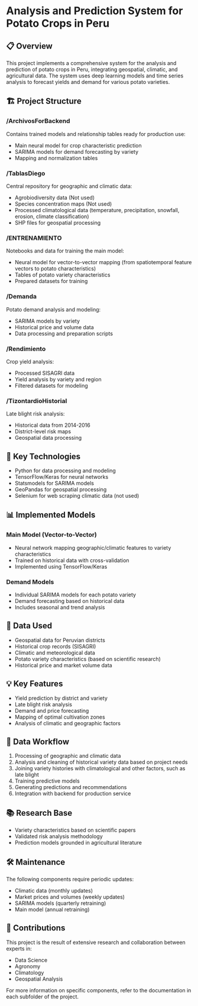 # Analysis and Prediction System for Potato Crops in Peru

## 📋 Overview
This project implements a comprehensive system for the analysis and prediction of potato crops in Peru, integrating geospatial, climatic, and agricultural data. The system uses deep learning models and time series analysis to forecast yields and demand for various potato varieties.

## 🏗️ Project Structure

### /ArchivosForBackend
Contains trained models and relationship tables ready for production use:
- Main neural model for crop characteristic prediction
- SARIMA models for demand forecasting by variety
- Mapping and normalization tables

### /TablasDiego
Central repository for geographic and climatic data:
- Agrobiodiversity data (Not used)
- Species concentration maps (Not used)
- Processed climatological data (temperature, precipitation, snowfall, erosion, climate classification)
- SHP files for geospatial processing

### /ENTRENAMIENTO
Notebooks and data for training the main model:
- Neural model for vector-to-vector mapping (from spatiotemporal feature vectors to potato characteristics)
- Tables of potato variety characteristics
- Prepared datasets for training

### /Demanda
Potato demand analysis and modeling:
- SARIMA models by variety
- Historical price and volume data
- Data processing and preparation scripts

### /Rendimiento
Crop yield analysis:
- Processed SISAGRI data
- Yield analysis by variety and region
- Filtered datasets for modeling

### /TizontardioHistorial
Late blight risk analysis:
- Historical data from 2014-2016
- District-level risk maps
- Geospatial data processing

## 🔧 Key Technologies

- Python for data processing and modeling
- TensorFlow/Keras for neural networks
- Statsmodels for SARIMA models
- GeoPandas for geospatial processing
- Selenium for web scraping climatic data (not used)

## 📊 Implemented Models

### Main Model (Vector-to-Vector)

- Neural network mapping geographic/climatic features to variety characteristics
- Trained on historical data with cross-validation
- Implemented using TensorFlow/Keras

### Demand Models

- Individual SARIMA models for each potato variety
- Demand forecasting based on historical data
- Includes seasonal and trend analysis

## 📁 Data Used

- Geospatial data for Peruvian districts
- Historical crop records (SISAGRI)
- Climatic and meteorological data
- Potato variety characteristics (based on scientific research)
- Historical price and market volume data

## 💡 Key Features

- Yield prediction by district and variety
- Late blight risk analysis
- Demand and price forecasting
- Mapping of optimal cultivation zones
- Analysis of climatic and geographic factors

## 🔄 Data Workflow

1. Processing of geographic and climatic data
2. Analysis and cleaning of historical variety data based on project needs
3. Joining variety histories with climatological and other factors, such as late blight
4. Training predictive models
5. Generating predictions and recommendations
6. Integration with backend for production service

## 📚 Research Base

- Variety characteristics based on scientific papers
- Validated risk analysis methodology
- Prediction models grounded in agricultural literature

## 🛠️ Maintenance
The following components require periodic updates:

- Climatic data (monthly updates)
- Market prices and volumes (weekly updates)
- SARIMA models (quarterly retraining)
- Main model (annual retraining)

## 👥 Contributions
This project is the result of extensive research and collaboration between experts in:

- Data Science
- Agronomy
- Climatology
- Geospatial Analysis

For more information on specific components, refer to the documentation in each subfolder of the project.
